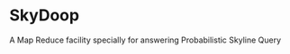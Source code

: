 SkyDoop
==================

A Map Reduce facility specially for answering Probabilistic Skyline Query

